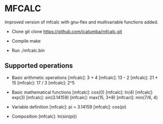 MFCALC
======

Improved version of mfcalc with gnu-flex and multivariable functions added.

* Clone
    git clone https://github.com/jcatumba/mfcalc.git

* Compile
    make

* Run
    ./mfcalc.bin

Supported operations
--------------------

* Basic arithmetic operations
    [mfcalc]: 3 + 4
    [mfcalc]: 13 - 2
    [mfcalc]: 21 * 15
    [mfcalc]: 17 / 3
    [mfcalc]: 2^5

* Basic mathematical functions
    [mfcalc]: cos(0)
    [mfcalc]: ln(4)
    [mfcalc]: exp(3)
    [mfcalc]: sin(3.14159)
    [mfcalc]: max(15, 3*8)
    [mfcacl]: min(7/6, 4)

* Variable definition
    [mfcalc]: pi = 3.14159
    [mfcalc]: cos(pi)

* Composition
    [mfcalc]: ln(sin(pi))
